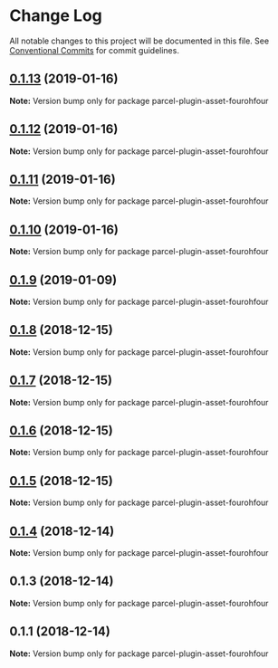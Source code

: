 # Change Log

All notable changes to this project will be documented in this file.
See [Conventional Commits](https://conventionalcommits.org) for commit guidelines.

## [0.1.13](https://github.com/chrisdmacrae/parcel-prototyper/compare/parcel-plugin-asset-fourohfour@0.1.12...parcel-plugin-asset-fourohfour@0.1.13) (2019-01-16)

**Note:** Version bump only for package parcel-plugin-asset-fourohfour





## [0.1.12](https://github.com/chrisdmacrae/parcel-prototyper/compare/parcel-plugin-asset-fourohfour@0.1.11...parcel-plugin-asset-fourohfour@0.1.12) (2019-01-16)

**Note:** Version bump only for package parcel-plugin-asset-fourohfour





## [0.1.11](https://github.com/chrisdmacrae/parcel-prototyper/compare/parcel-plugin-asset-fourohfour@0.1.10...parcel-plugin-asset-fourohfour@0.1.11) (2019-01-16)

**Note:** Version bump only for package parcel-plugin-asset-fourohfour





## [0.1.10](https://github.com/chrisdmacrae/parcel-prototyper/compare/parcel-plugin-asset-fourohfour@0.1.9...parcel-plugin-asset-fourohfour@0.1.10) (2019-01-16)

**Note:** Version bump only for package parcel-plugin-asset-fourohfour






## [0.1.9](https://github.com/parcel-prototyper/parcel-prototyper/compare/parcel-plugin-asset-fourohfour@0.1.8...parcel-plugin-asset-fourohfour@0.1.9) (2019-01-09)

**Note:** Version bump only for package parcel-plugin-asset-fourohfour





## [0.1.8](https://github.com/parcel-prototyper/parcel-prototyper/compare/parcel-plugin-asset-fourohfour@0.1.7...parcel-plugin-asset-fourohfour@0.1.8) (2018-12-15)

**Note:** Version bump only for package parcel-plugin-asset-fourohfour





## [0.1.7](https://github.com/parcel-prototyper/parcel-prototyper/compare/parcel-plugin-asset-fourohfour@0.1.6...parcel-plugin-asset-fourohfour@0.1.7) (2018-12-15)

**Note:** Version bump only for package parcel-plugin-asset-fourohfour





## [0.1.6](https://github.com/parcel-prototyper/parcel-prototyper/compare/parcel-plugin-asset-fourohfour@0.1.5...parcel-plugin-asset-fourohfour@0.1.6) (2018-12-15)

**Note:** Version bump only for package parcel-plugin-asset-fourohfour





## [0.1.5](https://github.com/parcel-prototyper/parcel-prototyper/compare/parcel-plugin-asset-fourohfour@0.1.4...parcel-plugin-asset-fourohfour@0.1.5) (2018-12-15)

**Note:** Version bump only for package parcel-plugin-asset-fourohfour





## [0.1.4](https://github.com/parcel-prototyper/parcel-prototyper/compare/parcel-plugin-asset-fourohfour@0.1.3...parcel-plugin-asset-fourohfour@0.1.4) (2018-12-14)

**Note:** Version bump only for package parcel-plugin-asset-fourohfour





## 0.1.3 (2018-12-14)

**Note:** Version bump only for package parcel-plugin-asset-fourohfour





## 0.1.1 (2018-12-14)

**Note:** Version bump only for package parcel-plugin-asset-fourohfour
